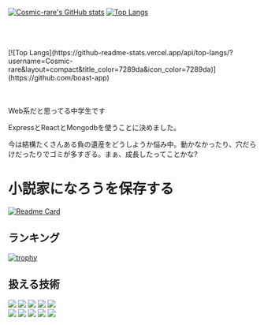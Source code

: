 [![Cosmic-rare's GitHub stats](https://github-readme-stats.vercel.app/api?username=Cosmic-rare&show_icons=true&title_color=7289da&icon_color=7289da)](https://github.com/anuraghazra/github-readme-stats)
[![Top Langs](https://github-readme-stats.vercel.app/api/top-langs/?username=Cosmic-rare&layout=compact&title_color=7289da&icon_color=7289da)](https://github.com/anuraghazra/github-readme-stats)  

<br>
<br>
<br>
[![Top Langs](https://github-readme-stats.vercel.app/api/top-langs/?username=Cosmic-rare&layout=compact&title_color=7289da&icon_color=7289da)](https://github.com/boast-app)
</br>
</br>
</br>

Web系だと思ってる中学生です

ExpressとReactとMongodbを使うことに決めました。

今は結構たくさんある負の遺産をどうしようか悩み中。動かなかったり、穴だらけだったりでゴミが多すぎる。まぁ、成長したってことかな?

# 小説家になろうを保存する
[![Readme Card](https://github-readme-stats.vercel.app/api/pin/?username=Cosmic-rare&repo=novel&title_color=7289da&icon_color=7289da)](https://github.com/Cosmic-rare/novel)

## ランキング
[![trophy](https://github-profile-trophy.vercel.app/?username=Cosmic-rare)](https://github.com/ryo-ma/github-profile-trophy)
<!--
[![GitHub Streak](http://github-readme-streak-stats.herokuapp.com?user=Cosmic-rare&hide_border=true)](https://git.io/streak-stats)
-->

## 扱える技術
<img src="https://img.shields.io/badge/-Ruby-CC342D.svg?logo=ruby&style=for-the-badge">  <img src="https://img.shields.io/badge/Javascript-276DC3.svg?logo=javascript&style=for-the-badge">  <img src="https://img.shields.io/badge/-Python-F9DC3E.svg?logo=python&style=for-the-badge">  <img src="https://img.shields.io/badge/-CSS3-1572B6.svg?logo=css3&style=for-the-badge"> <img src="https://img.shields.io/badge/-HTML5-333.svg?logo=html5&style=for-the-badge">  
<img src="https://img.shields.io/badge/-Flask-000000.svg?logo=flask&style=for-the-badge">  <img src="https://img.shields.io/badge/-Bootstrap-563D7C.svg?logo=bootstrap&style=for-the-badge"> 
<img src="https://img.shields.io/badge/-Visual%20Studio%20Code-007ACC.svg?logo=visual-studio-code&style=for-the-badge">
  <img src="https://img.shields.io/badge/-GitHub-181717.svg?logo=github&style=for-the-badge">  <img src="https://img.shields.io/badge/-Docker-EEE.svg?logo=docker&style=for-the-badge">  
